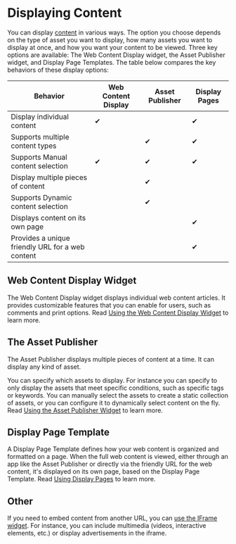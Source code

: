 # Displaying Content

You can display [content](TODO) in various ways. The option you choose depends on the type of asset you want to display, how many assets you want to display at once, and how you want your content to be viewed. Three key options are available: The Web Content Display widget, the Asset Publisher widget, and Display Page Templates. The table below compares the key behaviors of these display options:

| Behavior | Web Content Display | Asset Publisher | Display Pages |
| --- | --- | --- | --- |
| Display individual content | &#10004; | | &#10004; |
| Supports multiple content types | | &#10004; | &#10004; |
| Supports Manual content selection | &#10004; | &#10004; | &#10004; |
| Display multiple pieces of content | | &#10004; |  |
| Supports Dynamic content selection | | &#10004; | |
| Displays content on its own page | | | &#10004; |
| Provides a unique friendly URL for a web content | | | &#10004; |

## Web Content Display Widget

The Web Content Display widget displays individual web content articles. It provides customizable features that you can enable for users, such as comments and print options. Read [Using the Web Content Display Widget](./01-using-the-web-content-display-widget/web-content-display-intro.md) to learn more.

## The Asset Publisher

The Asset Publisher displays multiple pieces of content at a time. It can display any kind of asset.

You can specify which assets to display. For instance you can specify to only display the assets that meet specific conditions, such as specific tags or keywords. You can manually select the assets to create a static collection of assets, or you can configure it to dynamically select content on the fly. Read [Using the Asset Publisher Widget](./02-using-the-asset-publisher-widget/displaying-assets-intro.md) to learn more.

## Display Page Template

A Display Page Template defines how your web content is organized and formatted on a page. When the full web content is viewed, either through an app like the Asset Publisher or directly via the friendly URL for the web content, it's displayed on its own page, based on the Display Page Template. Read [Using Display Pages](./04-using-fragments/display-page-templates-intro.md) to learn more.

## Other

If you need to embed content from another URL, you can [use the IFrame widget](TODO:using-widgets). For instance, you can include multimedia (videos, interactive elements, etc.) or display advertisements in the iframe.